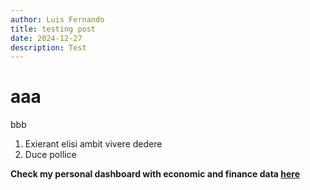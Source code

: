 ```yaml
---
author: Luis Fernando
title: testing post
date: 2024-12-27
description: Test
---
```


# aaa
bbb

1. Exierant elisi ambit vivere dedere
2. Duce pollice


**Check my personal dashboard with economic and finance data [here](https://lfpazevedo.pythonanywhere.com)**

